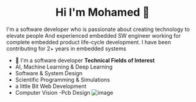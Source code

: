 
<h1 align="center">Hi I'm Mohamed 👋</h1>
<p align="center">
  
  
  

I'm a software developer who is passionate about creating technology to elevate people And experienced embedded SW engineer working for complete embedded product life-cycle development. I have been contributing for 2+ years in embedded systems

- 🔭 I'm a software developer
**Technical Fields of Interest** <br/>
- AI, Machine Learning & Deep Learning
- Software & System Design
- Scientific Programming & Simulations
- a little Bit Web Development
- Computer Vision
-Pcb Design
![image](https://github.com/saadeghi/saadeghi/blob/master/dino.gif)

